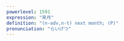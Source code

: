```yaml
---
powerlevel: 1591
expression: "来月"
definition: "(n-adv,n-t) next month; (P)"
pronunciation: "らいげつ"
---
```

